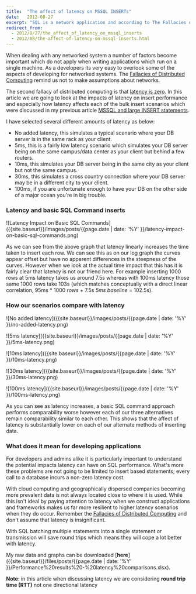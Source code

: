 ```yaml
---
title:  "The affect of latency on MSSQL INSERTs"
date:   2012-08-27
excerpt: "SQL is a network application and according to The Fallacies of Distributed Computing tells us that in any network application latency is non-zero. In this article we will explore the effect of latency on SQL insert performance from the scenarios in my last post."
redirect_from:
  - 2012/8/27/the_affect_of_latency_on_mssql_inserts
  - 2012/08/the-affect-of-latency-on-mssql-inserts.html
---
```

When dealing with any networked system a number of factors become important which do not apply when writing applications which run on a single machine. As a developers its very easy to overlook some of the aspects of developing for networked systems. The [Fallacies of Distributed Computing](http://en.wikipedia.org/wiki/Fallacies_of_Distributed_Computing) remind us not to make assumptions about networks.

The second fallacy of distributed computing is that [latency is zero](https://en.wikipedia.org/wiki/Fallacies_of_distributed_computing). In this article we are going to look at the impacts of latency on insert performance and especially how latency affects each of the bulk insert scenarios which were discussed in my previous article [MSSQL and large INSERT statements](http://blog.staticvoid.co.nz/2012/08/mssql-and-large-insert-statements.html).

I have selected several different amounts of latency as below:

 - No added latency, this simulates a typical scenario where your DB server is in the same rack as your client.
 - 5ms, this is a fairly low latency scenario which simulates your DB server being on the same campus/data center as your client but behind a few routers.
 - 10ms, this simulates your DB server being in the same city as your client but not the same campus.
 - 30ms, this simulates a cross country connection where your DB server may be in a different city to your client.
 - 100ms, if you are unfortunate enough to have your DB on the other side of a major ocean you're in big trouble.

### Latency and basic SQL Command inserts

![Latency Impact on Basic SQL Commands]({{site.baseurl}}/images/posts/{{page.date | date: '%Y' }}/latency-impact-on-basic-sql-commands.png)

As we can see from the above graph that latency linearly increases the time taken to insert each row. We can see this as on our log graph the curves appear offset but have no apparent differences in the steepness of the curves. However when we look at the actual time impact that this has it is fairly clear that latency is not our friend here. For example inserting 1000 rows at 5ms latency takes us around 7.5s whereas with 100ms latency those same 1000 rows take 103s (which matches conceptually with a direct linear correlation, 95ms \* 1000 *rows* + 7.5s *5ms baseline* = 102.5s).

### How our scenarios compare with latency

![No added latency]({{site.baseurl}}/images/posts/{{page.date | date: '%Y' }}/no-added-latency.png)

![5ms latency]({{site.baseurl}}/images/posts/{{page.date | date: '%Y' }}/5ms-latency.png)

![10ms latency]({{site.baseurl}}/images/posts/{{page.date | date: '%Y' }}/10ms-latency.png)

![30ms latency]({{site.baseurl}}/images/posts/{{page.date | date: '%Y' }}/30ms-latency.png)

![100ms latency]({{site.baseurl}}/images/posts/{{page.date | date: '%Y' }}/100ms-latency.png)

As you can see as latency increases, a basic SQL command approach performs comparability worse however each of our three alternatives remain comparability similar to each other. This shows that the affect of latency is substantially lower on each of our alternate methods of inserting data.

### What does it mean for developing applications

For developers and admins alike it is particularly important to understand the potential impacts latency can have on SQL performance. What's more these problems are not going to be limited to insert based statements; every call to a database incurs a non-zero latency cost.

With cloud computing and geographically dispersed companies becoming more prevalent data is not always located close to where it is used. While this isn't ideal by paying attention to latency when we construct applications and frameworks makes us far more resilient to higher latency scenarios when they do occur. Remember the [Fallacies of Distributed Computing](http://en.wikipedia.org/wiki/Fallacies_of_Distributed_Computing) and don't assume that latency is insignificant.

With SQL batching multiple statements into a single statement or transmission will save round trips which means they will cope a lot better with latency.

My raw data and graphs can be downloaded [**here**]({{site.baseurl}}/files/posts/{{page.date | date: '%Y' }}/Performance%20results%20-%20latency%20comparisons.xlsx).

**Note**: in this article when discussing latency we are considering **round trip time (RTT)** not one directional latency
